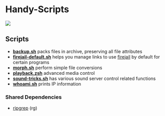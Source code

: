 # Handy-Scripts
![](https://img.shields.io/github/languages/top/Elvyria/Handy-Scripts?style=flat-square)

## Scripts
* [**backup.sh**](scripts/backup.sh) packs files in archive, preserving all file attributes
* [**firejail-default.sh**](scripts/firejail-default.sh) helps you manage links to use [firejail](https://github.com/netblue30/firejail) by default for certain programs
* [**morph.sh**](scripts/morph.sh) perform simple file conversions
* [**playback.zsh**](scripts/playback.zsh) advanced media control
* [**sound-tricks.sh**](scripts/sound-tricks.sh) has various sound server control related functions
* [**whoami.sh**](scripts/whoami.sh) prints IP information

### Shared Dependencies
* [ripgrep](https://github.com/BurntSushi/ripgrep) (rg)
